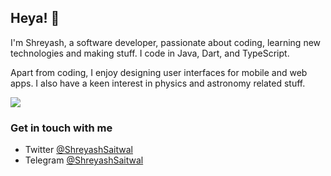 ## Heya! :wave: 

I'm Shreyash, a software developer, passionate about coding, learning new technologies and making stuff. I code in Java, Dart, and TypeScript.

Apart from coding, I enjoy designing user interfaces for mobile and web apps. I also have a keen interest in physics and astronomy related stuff.<br>

<img src="https://github-readme-stats.vercel.app/api?username=ShreyashSaitwal&count_private=true&show_icons=true&custom_title=My%20GitHub%20stats" align="center">

### Get in touch with me
- Twitter           [@ShreyashSaitwal](https://twitter.com/ShreyashSaitwal) <br>
- Telegram          [@ShreyashSaitwal](https://t.me/ShreyashSaitwal)
